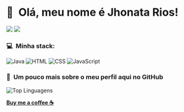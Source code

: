 <h1>👋 &nbsp;Olá, meu nome é Jhonata Rios!</h1>

<!-- <a href="https://jhonatarios.github.io"><img src="https://img.shields.io/badge/-jhonatarios.github.io-3423A6?style=flat-square&logo=Google-Chrome&logoColor=white"/></a> -->
<a href="https://www.linkedin.com/in/jhonatarios/"><img src="https://img.shields.io/badge/-Jhonata%20Viana%20Rios-0077B5?style=flat-square&logo=Linkedin&logoColor=white"/></a>
<a href="mailto:jhowrk@icloud.com"><img src="https://img.shields.io/badge/-jhowrk@icloud.com-D14836?style=flat-square&logo=Icloud&logoColor=white"/></a>

<h3>💻 &nbsp;Minha stack:</h3>

![Java](https://img.shields.io/badge/-Java-333333?style=flat&logo=java)
![HTML](https://img.shields.io/badge/-HTML-333333?style=flat&logo=HTML5)
![CSS](https://img.shields.io/badge/-CSS-333333?style=flat&logo=CSS3&logoColor=1572B6)
![JavaScript](https://img.shields.io/badge/-JavaScript-333333?style=flat&logo=javascript)


<h3>🚀 &nbsp;Um pouco mais sobre o meu perfil aqui no GitHub</h3>

![Top Linguagens](https://github-readme-stats.vercel.app/api/top-langs/?username=jhonatarios&theme=dark&show_icons=true&layout=compact)

<a href="https://www.buymeacoffee.com/jhowrios"><b>Buy me a coffee ☕<b></a>


